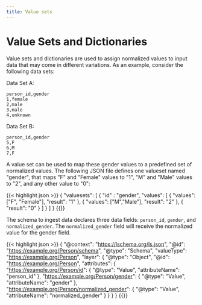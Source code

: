 ```yaml
---
title: Value sets
---
```


# Value Sets and Dictionaries

Value sets and dictionaries are used to assign normalized values to
input data that may come in different variations. As an example,
consider the following data sets:

Data Set A:
```
person_id,gender
1,female
2,male
3,male
4,unknown
```
Data Set B:
```
person_id,gender
5,F
6,M
7,F
```

A value set can be used to map these gender values to a predefined set
of normalized values. The following JSON file defines one valueset
named "gender", that maps "F" and "Female" values to "1", "M" and
"Male" values to "2", and any other value to "0":

{{< highlight json >}}
{
   "valuesets": [
      {
         "id" : "gender",
         "values": [
           {
              "values": ["F", "Female"],
              "result": "1"
          },
          {
             "values": ["M","Male"],
             "result": "2"
          },
          {
            "result": "0"
          }
       ]
     }
   ]
}
{{</highlight>}}

The schema to ingest data declares three data fields: `person_id`,
`gender`, and `normalized_gender`. The `normalized_gender` field will
receive the normalized value for the gender field.

{{< highlight json >}}
{
    "@context": "https://lschema.org/ls.json",
    "@id": "https://example.org/Person/schema",
    "@type": "Schema",
    "valueType": "https://example.org/Person",
    "layer": {
        "@type": "Object",
        "@id": "https://example.org/Person",
        "attributes": {
            "https://example.org/Person/id": {
                "@type": "Value",
                "attributeName": "person_id"
            },
            "https://example.org/Person/gender": {
                "@type": "Value",
                "attributeName": "gender"
            },
            "https://example.org/Person/normalized_gender": {
                "@type": "Value",
                "attributeName": "normalized_gender"
            }
        }
    }
}
{{</highlight>}}
